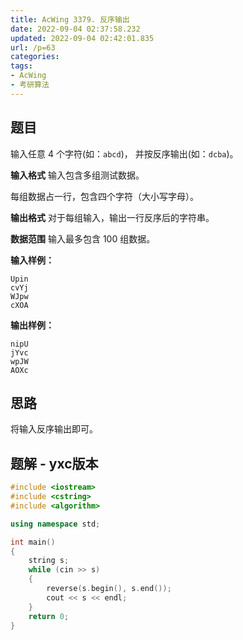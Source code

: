 ```yaml
---
title: AcWing 3379. 反序输出
date: 2022-09-04 02:37:58.232
updated: 2022-09-04 02:42:01.835
url: /p=63
categories: 
tags: 
- AcWing
- 考研算法
---
```


## 题目
输入任意 $4$ 个字符(如：`abcd`)， 并按反序输出(如：`dcba`)。

**输入格式**
输入包含多组测试数据。

每组数据占一行，包含四个字符（大小写字母）。

**输出格式**
对于每组输入，输出一行反序后的字符串。

**数据范围**
输入最多包含 $100$ 组数据。

**输入样例：**
```
Upin
cvYj
WJpw
cXOA
```

**输出样例：**
```
nipU
jYvc
wpJW
AOXc
```

## 思路
将输入反序输出即可。

## 题解 - yxc版本
```cpp
#include <iostream>
#include <cstring>
#include <algorithm>

using namespace std;

int main()
{
    string s;
    while (cin >> s)
    {
        reverse(s.begin(), s.end());
        cout << s << endl;
    }
    return 0;
}
```